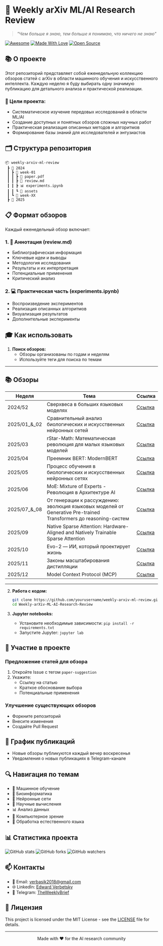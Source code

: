 # 🧠 Weekly arXiv ML/AI Research Review

> *"Чем больше я знаю, тем больше я понимаю, что ничего не знаю"*

[![Awesome](https://cdn.rawgit.com/sindresorhus/awesome/d7305f38d29fed78fa85652e3a63e154dd8e8829/media/badge.svg)](https://github.com/sindresorhus/awesome)
[![Made With Love](https://img.shields.io/badge/Made%20With-Love-orange.svg)](https://github.com/chetanraj/awesome-github-badges)
[![Open Source](https://badges.frapsoft.com/os/v1/open-source.svg?v=103)](https://opensource.org/)

## 📚 О проекте

Этот репозиторий представляет собой еженедельную коллекцию обзоров статей с arXiv в области машинного обучения и искусственного интеллекта. Каждую неделю я буду выбирать одну значимую публикацию для детального анализа и практической реализации.

### 🎯 Цели проекта:
- Систематическое изучение передовых исследований в области ML/AI
- Создание доступных и понятных обзоров сложных научных работ
- Практическая реализация описанных методов и алгоритмов
- Формирование базы знаний для исследователей и энтузиастов

## 🗂️ Структура репозитория

```
📦 weekly-arxiv-ml-review
 ┣ 📂 2024
 ┃ ┣ 📂 week-01
 ┃ ┃ ┣ 📰 paper.pdf
 ┃ ┃ ┣ 📑 review.md
 ┃ ┃ ┣ 📊 experiments.ipynb
 ┃ ┃ ┗ 📁 assets
 ┃ ┗ 📂 week-XX
 ┣ 📂 2025
```

## 📋 Формат обзоров

Каждый еженедельный обзор включает:

### 1. 📑 Аннотация (review.md)
- Библиографическая информация
- Ключевые идеи и выводы
- Методология исследования
- Результаты и их интерпретация
- Потенциальные применения
- Критический анализ

### 2. 💻 Практическая часть (experiments.ipynb)
- Воспроизведение экспериментов
- Реализация описанных алгоритмов
- Визуализация результатов
- Дополнительные эксперименты

## 🎓 Как использовать

1. **Поиск обзоров:**
   - Обзоры организованы по годам и неделям
   - Используйте теги для поиска по темам

---
## 📚 Обзоры

| Неделя | Тема | Ссылка |
|--------|------|--------|
| 2024/52 | Сверхвеса в больших языковых моделях | [Ссылка](https://github.com/Verbasik/Weekly-arXiv-ML-AI-Research-Review/tree/7da90818c258704dc55d866c117bd13dded71608/2024/week-52) |
| 2025/01_&_02 | Сравнительный анализ биологических и искусственных нейронных сетей | [Ссылка](https://github.com/Verbasik/Weekly-arXiv-ML-AI-Research-Review/tree/4da61266825d77c2cc41ccc4fcfcfce4df96d86c/2025/week-01_%26_02) |
| 2025/03 | rStar-Math: Математическая революция для малых языковых моделей | [Ссылка](https://github.com/Verbasik/Weekly-arXiv-ML-AI-Research-Review/tree/7da90818c258704dc55d866c117bd13dded71608/2025/week-03) |
| 2025/04 | Преемник BERT: ModernBERT | [Ссылка](https://github.com/Verbasik/Weekly-arXiv-ML-AI-Research-Review/tree/7da90818c258704dc55d866c117bd13dded71608/2025/week-04) |
| 2025/05 | Процесс обучения в биологических и искусственных нейронных сетях | [Ссылка](https://github.com/Verbasik/Weekly-arXiv-ML-AI-Research-Review/tree/7da90818c258704dc55d866c117bd13dded71608/2025/week-05) |
| 2025/06 | MoE: Mixture of Experts - Революция в Архитектуре AI | [Ссылка](https://github.com/Verbasik/Weekly-arXiv-ML-AI-Research-Review/tree/7da90818c258704dc55d866c117bd13dded71608/2025/week-06) |
| 2025/07_&_08 | От генерации к рассуждению: эволюция языковых моделей от Generative Pre-trained Transformers до reasoning-систем | [Ссылка](https://github.com/Verbasik/Weekly-arXiv-ML-AI-Research-Review/tree/4da61266825d77c2cc41ccc4fcfcfce4df96d86c/2025/week-07_%26_08) |
| 2025/09 | Native Sparse Attention: Hardware-Aligned and Natively Trainable Sparse Attention | [Ссылка](https://github.com/Verbasik/Weekly-arXiv-ML-AI-Research-Review/tree/7da90818c258704dc55d866c117bd13dded71608/2025/week-09) |
| 2025/10 | Evo-2 — ИИ, который проектирует жизнь | [Ссылка](https://github.com/Verbasik/Weekly-arXiv-ML-AI-Research-Review/tree/7da90818c258704dc55d866c117bd13dded71608/2025/week-10) |
| 2025/11 | Законы масштабирования дистилляции | [Ссылка](https://github.com/Verbasik/Weekly-arXiv-ML-AI-Research-Review/tree/7da90818c258704dc55d866c117bd13dded71608/2025/week-11) |
| 2025/12 | Model Context Protocol (MCP) | [Ссылка](https://github.com/Verbasik/Weekly-arXiv-ML-AI-Research-Review/tree/7da90818c258704dc55d866c117bd13dded71608/2025/week-12) |

---

2. **Работа с кодом:**
   ```bash
   git clone https://github.com/yourusername/weekly-arxiv-ml-review.git](https://github.com/Verbasik/Weekly-arXiv-ML-AI-Research-Review.git
   cd Weekly-arXiv-ML-AI-Research-Review
   ```

3. **Jupyter notebooks:**
   - Установите необходимые зависимости: `pip install -r requirements.txt`
   - Запустите Jupyter: `jupyter lab`

## 🤝 Участие в проекте

### Предложение статей для обзора
1. Откройте Issue с тегом `paper-suggestion`
2. Укажите:
   - Ссылку на статью
   - Краткое обоснование выбора
   - Потенциальные применения

### Улучшение существующих обзоров
- Форкните репозиторий
- Внесите изменения
- Создайте Pull Request

## 📅 График публикаций

- Новые обзоры публикуются каждый вечер воскресенья
- Уведомления о новых публикациях в Telegram-канале

## 🔍 Навигация по темам

- 🤖 Машинное обучение
- 🧬 Биоинформатика
- 🧠 Нейронные сети
- 🔬 Научные вычисления
- 📊 Анализ данных
- 🎯 Компьютерное зрение
- 💬 Обработка естественного языка

## 📊 Статистика проекта

![GitHub stats](https://img.shields.io/github/stars/Verbasik/Weekly-arXiv-ML-AI-Research-Review?style=social)
![GitHub forks](https://img.shields.io/github/forks/Verbasik/Weekly-arXiv-ML-AI-Research-Review?style=social)
![GitHub watchers](https://img.shields.io/github/watchers/Verbasik/Weekly-arXiv-ML-AI-Research-Review?style=social)

## 📫 Контакты

- 📧 Email: verbasik2018@gmail.com
- 🌐 LinkedIn: [Edward Verbetsky](https://www.linkedin.com/in/edward-verbetsky)
- 💬 Telegram: [TheWeeklyBrief](https://t.me/TheWeeklyBrief)

## 📜 Лицензия

This project is licensed under the MIT License - see the [LICENSE](LICENSE) file for details.

---

<p align="center">Made with ❤️ for the AI research community</p>

